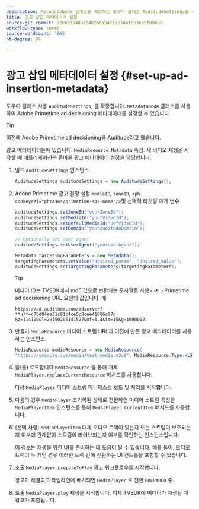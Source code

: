 ```yaml
---
description: MetadataNode 클래스를 확장하는 도우미 클래스 AuditudeSettings를 사용하여 Adobe Primetime 광고 결정 메타데이터를 설정합니다.
title: 광고 삽입 메타데이터 설정
source-git-commit: 02ebc3548a254b2a6554f1ab34afbb3ea5f09bb8
workflow-type: tm+mt
source-wordcount: '265'
ht-degree: 0%

---
```


# 광고 삽입 메타데이터 설정 {#set-up-ad-insertion-metadata}

도우미 클래스 사용 `AuditudeSettings`, 를 확장합니다. `MetadataNode` 클래스를 사용하여 Adobe Primetime ad decisioning 메타데이터를 설정할 수 있습니다.

>[!TIP]
>
>이전에 Adobe Primetime ad decisioning을 Auditude라고 했습니다.

광고 메타데이터는에 있습니다. `MediaResource.Metadata` 속성. 새 비디오 재생을 시작할 때 애플리케이션은 올바른 광고 메타데이터 설정을 담당합니다.

1. 빌드 `AuditudeSettings` 인스턴스.

   ```java
   AuditudeSettings auditudeSettings = new AuditudeSettings();
   ```

1. Adobe Primetime 광고 결정 설정 `mediaID`, `zoneID`, `<ph conkeyref="phrases/primetime-sdk-name"/>`및 선택적 타깃팅 매개 변수

   ```java
   auditudeSettings.setZoneId("yourZoneId"); 
   auditudeSettings.setMediaId("yourVideoId"); 
   auditudeSettings.setDefaultMediaId("defVideoId"); 
   auditudeSettings.setDomain("yourAuditudeDomain"); 
   
   // Optionally set user agent  
   auditudeSettings.setUserAgent("yourUserAgent"); 
   
   Metadata targetingParameters = new Metadata(); 
   targetingParameters.setValue("desired_param", "desired_value"); 
   auditudeSettings.setTargetingParameters(targetingParameters);
   ```

   >[!TIP]
   >
   >미디어 ID는 TVSDK에서 md5 값으로 변환되는 문자열로 사용되며 `u` Primetime ad decisioning URL 요청의 값입니다. 예:
   >
   >`https://ad.auditude.com/adserver? **u**=c76d04ee31c91c4ce5c8cee41006c97d &z=114100&l=20150206141527&of=1.4&tm=15&g=1000002`

1. 만들기 `MediaResource` 미디어 스트림 URL과 이전에 만든 광고 메타데이터를 사용하는 인스턴스.

   ```java
   MediaResource mediaResource = new MediaResource( 
   "https://example.com/media/test_media.m3u8", MediaResource.Type.HLS, Metadata);
   ```

1. 을(를) 로드합니다 `MediaResource` 을 통해 개체 `MediaPlayer.replaceCurrentResource` 메서드를 사용합니다.

   다음 `MediaPlayer` 미디어 스트림 매니페스트 로드 및 처리를 시작합니다.

1. 다음의 경우 `MediaPlayer` 초기화된 상태로 전환하면 미디어 스트림 특성을 `MediaPlayerItem` 인스턴스를 통해 `MediaPlayer.CurrentItem` 메서드를 사용합니다.
1. (선택 사항) `MediaPlayerItem` 대체 오디오 트랙이 있는지 또는 스트림이 보호되는지 여부에 관계없이 스트림이 라이브되는지 여부를 확인하는 인스턴스입니다.

   이 정보는 재생을 위한 UI를 준비하는 데 도움이 될 수 있습니다. 예를 들어, 오디오 트랙이 두 개인 경우 이러한 트랙 간에 전환하는 UI 컨트롤을 포함할 수 있습니다.

1. 호출 `MediaPlayer.prepareToPlay` 광고 워크플로우를 시작합니다.

   광고가 해결되고 타임라인에 배치되면 `MediaPlayer` 로 전환 `PREPARED` 주.
1. 호출 `MediaPlayer.play` 재생을 시작합니다.
이제 TVSDK에 미디어가 재생될 때 광고가 포함됩니다.
